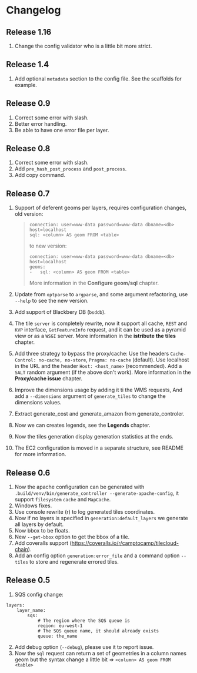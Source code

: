 Changelog
=========

Release 1.16
------------

1.  Change the config validator who is a little bit more strict.

Release 1.4
-----------

1.  Add optional `metadata` section to the config file. See the scaffolds for example.

Release 0.9
-----------

1.  Correct some error with slash.
2.  Better error handling.
3.  Be able to have one error file per layer.

Release 0.8
-----------

1.  Correct some error with slash.
2.  Add `pre_hash_post_process` and `post_process`.
3.  Add copy command.

Release 0.7
-----------

1.  Support of deferent geoms per layers, requires configuration changes, old version:

    > ``` {.sourceCode .yaml}
    > connection: user=www-data password=www-data dbname=<db> host=localhost
    > sql: <column> AS geom FROM <table>
    > ```
    >
    > to new version:
    >
    > ``` {.sourceCode .yaml}
    > connection: user=www-data password=www-data dbname=<db> host=localhost
    > geoms:
    > -   sql: <column> AS geom FROM <table>
    > ```
    >
    > More information in the **Configure geom/sql** chapter.

2.  Update from `optparse` to `argparse`, and some argument refactoring, use `--help` to see the new version.
3.  Add support of Blackbery DB (`bsddb`).
4.  The tile `server` is completely rewrite, now it support all cache, `REST` and `KVP` interface,
    `GetFeatureInfo` request, and it can be used as a pyramid view or as a `WSGI` server. More information in
    the **istribute the tiles** chapter.
5.  Add three strategy to bypass the proxy/cache: Use the headers `Cache-Control: no-cache, no-store`,
    `Pragma: no-cache` (default). Use localhost in the URL and the header `Host: <host_name>` (recommended).
    Add a `SALT` random argument (if the above don't work). More information in the **Proxy/cache issue**
    chapter.
6.  Improve the dimensions usage by adding it ti the WMS requests, And add a `--dimensions` argument of
    `generate_tiles` to change the dimensions values.
7.  Extract generate\_cost and generate\_amazon from generate\_controler.
8.  Now we can creates legends, see the **Legends** chapter.
9.  Now the tiles generation display generation statistics at the ends.
10. The EC2 configuration is moved in a separate structure, see README for more information.

Release 0.6
-----------

1.  Now the apache configuration can be generated with
    `.build/venv/bin/generate_controller --generate-apache-config`, it support `filesystem` `cache` and
    `MapCache`.
2.  Windows fixes.
3.  Use console rewrite (r) to log generated tiles coordinates.
4.  Now if no layers is specified in `generation:default_layers` we generate all layers by default.
5.  Now bbox to be floats.
6.  New `--get-bbox` option to get the bbox of a tile.
7.  Add coveralls support (<https://coveralls.io/r/camptocamp/tilecloud-chain>).
8.  Add an config option `generation:error_file` and a command option `--tiles` to store and regenerate
    errored tiles.

Release 0.5
-----------

1.  SQS config change:

``` {.sourceCode .yaml}
layers:
    layer_name:
        sqs:
            # The region where the SQS queue is
            region: eu-west-1
            # The SQS queue name, it should already exists
            queue: the_name
```

2.  Add debug option (`--debug`), please use it to report issue.
3.  Now the `sql` request can return a set of geometries in a column names geom but the syntax change a little
    bit =&gt; `<column> AS geom FROM <table>`
